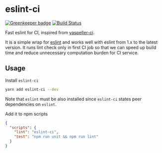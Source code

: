# eslint-ci

[![Greenkeeper badge](https://badges.greenkeeper.io/JLHwung/eslint-ci.svg)](https://greenkeeper.io/)
[![Build Status](https://travis-ci.org/JLHwung/eslint-ci.svg?branch=master)](https://travis-ci.org/JLHwung/eslint-ci)

Fast eslint for CI, inspired from [yaspeller-ci](https://github.com/ai/yaspeller-ci).

It is a simple wrap for [eslint](https://github.com/eslint/eslint) and works well with eslint from 1.x to the latest version. It runs lint check only in first CI job so that we can speed up build time and reduce unnecessary computation burden for CI service.

## Usage
Install `eslint-ci`
```bash
yarn add eslint-ci --dev
```
Note that `eslint` must be also installed since `eslint-ci` states peer dependencies on `eslint`.

Add it to npm scripts
```json
{
  "scripts": {
    "lint": "eslint-ci",
    "test": "npm run unit && npm run lint"
  }
}
```
